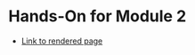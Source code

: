 # Hands-On for Module 2

- [Link to rendered page](https://naicno.github.io/BioNT_Module2_handson/)
